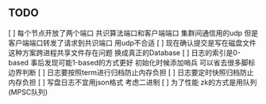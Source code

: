 TODO
---

[ ] 每个节点开放了两个端口 共识算法端口和客户端端口 集群间通信用的udp 但是客户端端口转发了请求到共识端口 用udp不合适
[ ] 现在确认提交是写在磁盘文件 这种方案跨进程共享文件存在问题 换成真正的Database
[ ] 日志的索引是0-based 事后发现可能1-based的方式更好 初始化时候添加哨兵 可以省去很多脚标边界判断
[ ] 日志要按照term进行归档防止内存负担
[ ] 日志要定时快照归档防止内存负担
[ ] 写盘日志不宜用json格式 考虑二进制
[ ] 为了性能 zk的方式是用队列(MPSC队列)